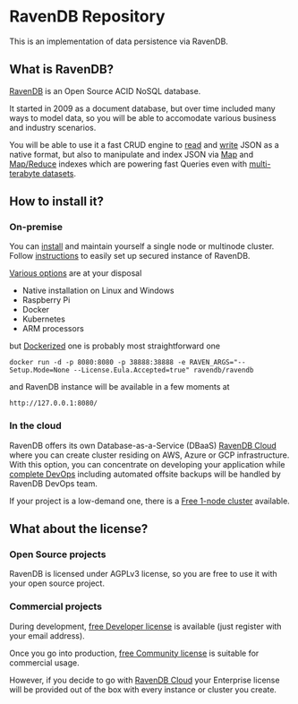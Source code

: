 # RavenDB Repository

This is an implementation of data persistence via RavenDB.

## What is RavenDB?

[RavenDB](https://github.com/ravendb/ravendb) is an Open Source ACID NoSQL database. 

It started in 2009 as a document database, but over time included many ways to model data, so you will be able to accomodate various business and industry scenarios.

You will be able to use it a fast CRUD engine to [read](https://ravendb.net/docs/article-page/latest/csharp/client-api/session/loading-entities) and [write](https://ravendb.net/docs/article-page/latest/csharp/client-api/session/storing-entities) JSON as a native format, but also to manipulate and index JSON via [Map](https://ravendb.net/docs/article-page/latest/csharp/indexes/map-indexes) and [Map/Reduce](https://ravendb.net/docs/article-page/latest/csharp/indexes/map-reduce-indexes) indexes which are powering fast Queries even with [multi-terabyte datasets](https://ravendb.net/whitepapers/couchbase-vs-ravendb-performance-at-rakuten-kobo).

## How to install it?

### On-premise

You can [install](https://ravendb.net/docs/article-page/latest/csharp/start/installation/setup-wizard) and maintain yourself a single node or multinode cluster. Follow [instructions](https://ravendb.net/docs/article-page/latest/csharp/start/installation/setup-wizard) to easily set up secured instance of RavenDB.

[Various options](https://ravendb.net/download) are at your disposal
- Native installation on Linux and Windows
- Raspberry Pi
- Docker
- Kubernetes
- ARM processors

but [Dockerized](https://ravendb.net/docs/article-page/latest/csharp/start/installation/running-in-docker-container) one is probably most straightforward one

```
docker run -d -p 8080:8080 -p 38888:38888 -e RAVEN_ARGS="--Setup.Mode=None --License.Eula.Accepted=true" ravendb/ravendb
```

and RavenDB instance will be available in a few moments at

```
http://127.0.0.1:8080/
```

### In the cloud

RavenDB offers its own Database-as-a-Service (DBaaS) [RavenDB Cloud](https://cloud.ravendb.net/) where you can create cluster residing on AWS, Azure or GCP infrastructure. With this option, you can concentrate on developing your application while [complete DevOps](https://ravendb.net/docs/article-page/latest/csharp/cloud/cloud-overview) including automated offsite backups will be handled by RavenDB DevOps team.

If your project is a low-demand one, there is a [Free 1-node cluster](https://ravendb.net/docs/article-page/latest/csharp/cloud/cloud-instances#a-free-cloud-node) available.

## What about the license?

### Open Source projects

RavenDB is licensed under AGPLv3 license, so you are free to use it with your open source project.

### Commercial projects

During development, [free Developer license](https://ravendb.net/buy#developer) is available (just register with your email address).

Once you go into production, [free Community license](https://ravendb.net/license/request/community) is suitable for commercial usage.

However, if you decide to go with [RavenDB Cloud](https://cloud.ravendb.net/) your Enterprise license will be provided out of the box with every instance or cluster you create.